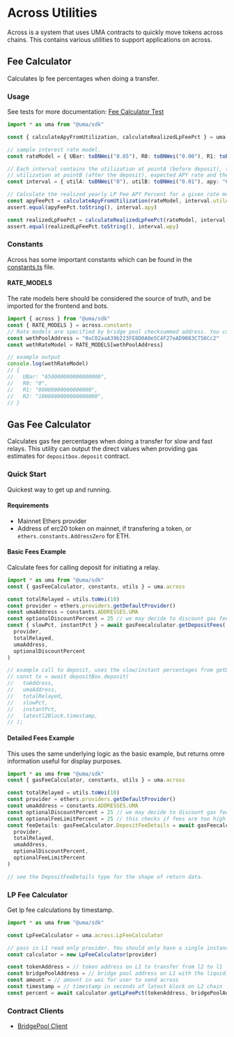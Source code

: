 # Across Utilities

Across is a system that uses UMA contracts to quickly move tokens across chains. This contains various utilities to support applications
on across.

## Fee Calculator

Calculates lp fee percentages when doing a transfer.

### Usage

See tests for more documentation: [Fee Calculator Test]("./feeCalculator.test.ts")

```ts
import * as uma from "@uma/sdk"

const { calculateApyFromUtilization, calculateRealizedLpFeePct } = uma.across.feeCalculator

// sample interest rate model.
const rateModel = { UBar: toBNWei("0.65"), R0: toBNWei("0.00"), R1: toBNWei("0.08"), R2: toBNWei("1.00") }

// Each interval contains the utilization at pointA (before deposit), the
// utilization at pointB (after the deposit), expected APY rate and the expected weekly rate.
const interval = { utilA: toBNWei("0"), utilB: toBNWei("0.01"), apy: "615384615384600", wpy: "11830749673498" }

// Calculate the realized yearly LP Fee APY Percent for a given rate model, utilization before and after the deposit.
const apyFeePct = calculateApyFromUtilization(rateModel, interval.utilA, interval.utilB)
assert.equal(apyFeePct.toString(), interval.apy)

const realizedLpFeePct = calculateRealizedLpFeePct(rateModel, interval.utilA, interval.utilB).toString()
assert.equal(realizedLpFeePct.toString(), interval.wpy)
```

### Constants

Across has some important constants which can be found in the [constants.ts](./constants.ts) file.

#### RATE_MODELS

The rate models here should be considered the source of truth, and be imported for the frontend and bots.

```ts
import { across } from "@uma/sdk"
const { RATE_MODELS } = across.constants
// Rate models are specified by bridge pool checksummed address. You can ensure checksum with ethers.getAddress.
const wethPoolAddress = "0xC02aaA39b223FE8D0A0e5C4F27eAD9083C756Cc2"
const wethRateModel = RATE_MODELS[wethPoolAddress]

// example output
console.log(wethRateModel)
// {
//   UBar: "650000000000000000",
//   R0: "0",
//   R1: "80000000000000000",
//   R2: "1000000000000000000",
// }
```

## Gas Fee Calculator

Calculates gas fee percentages when doing a transfer for slow and fast relays. This utility can
output the direct values when providing gas estimates for `depositbox.deposit` contract.

### Quick Start

Quickest way to get up and running.

#### Requirements

- Mainnet Ethers provider
- Address of erc20 token on mainnet, if transfering a token, or `ethers.constants.AddressZero` for ETH.

#### Basic Fees Example

Calculate fees for calling deposit for initiating a relay.

```ts
import * as uma from "@uma/sdk"
const { gasFeeCalculator, constants, utils } = uma.across

const totalRelayed = utils.toWei(10)
const provider = ethers.providers.getDefaultProvider()
const umaAddress = constants.ADDRESSES.UMA
const optionalDiscountPercent = 25 // we may decide to discount gas fees by this percent, optionally omit this param
const { slowPct, instantPct } = await gasFeecalculator.getDepositFees(
  provider,
  totalRelayed,
  umaAddress,
  optionalDiscountPercent
)

// example call to deposit, uses the slow/instant percentages from getDepositFees call
// const tx = await depositBox.deposit(
//   toAddress,
//   umaAddress,
//   totalRelayed,
//   slowPct,
//   instantPct,
//   latestl2Block.timestamp,
// );
```

#### Detailed Fees Example

This uses the same underlying logic as the basic example, but returns omre information useful for display purposes.

```ts
import * as uma from "@uma/sdk"
const { gasFeeCalculator, constants, utils } = uma.across

const totalRelayed = utils.toWei(10)
const provider = ethers.providers.getDefaultProvider()
const umaAddress = constants.ADDRESSES.UMA
const optionalDiscountPercent = 25 // we may decide to discount gas fees by this percent, optionally omit this param
const optionalFeeLimitPercent = 25 // this checks if fees are too high as a percentage of total amount to relay, omit to disable check
const feeDetails: gasFeeCalculator.DepositFeeDetails = await gasFeecalculator.getDepositFeesDetails(
  provider,
  totalRelayed,
  umaAddress,
  optionalDiscountPercent,
  optionalFeeLimitPercent
)

// see the DepositFeeDetails type for the shape of return data.
```

### LP Fee Calculator

Get lp fee calculations by timestamp.

```ts
import * as uma from "@uma/sdk"

const LpFeeCalculator = uma.across.LpFeeCalculator

// pass in L1 read only provider. You should only have a single instance of the calculator.
const calculator = new LpFeeCalculator(provider)

const tokenAddress = // token address on L1 to transfer from l2 to l1
const bridgePoolAddress = // bridge pool address on L1 with the liquidity pool
const amount = // amount in wei for user to send across
const timestamp = // timestamp in seconds of latest block on L2 chain
const percent = await calculator.getLpFeePct(tokenAddress, bridgePoolAddress, amount, timestamp)


```

### Contract Clients

- [BridgePool Client](./clients/README.md)
